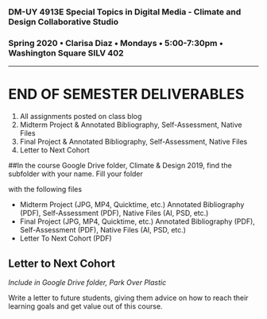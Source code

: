 ### DM-UY 4913E Special Topics in Digital Media - Climate and Design Collaborative Studio
### Spring 2020 • Clarisa Diaz • Mondays • 5:00-7:30pm • Washington Square SILV 402
---

# END OF SEMESTER DELIVERABLES

<ol>
<li>All assignments posted on class blog</li>
<li>Midterm Project & Annotated Bibliography, Self-Assessment, Native Files</li>
<li>Final Project & Annotated Bibliography, Self-Assessment, Native Files</li>
<li>Letter to Next Cohort</li>
</ol>
 
##In the course Google Drive folder, Climate & Design 2019, find the subfolder with your name. Fill your folder 

with the following files 
<ul>
<li>Midterm Project (JPG, MP4, Quicktime, etc.) Annotated Bibliography (PDF), Self-Assessment (PDF), Native Files (AI, PSD, etc.)</li>
<li>Final Project (JPG, MP4, Quicktime, etc.) Annotated Bibliography (PDF), Self-Assessment (PDF), Native Files (AI, PSD, etc.)</li>
<li>Letter To Next Cohort (PDF)</li>
</ul>

## Letter to Next Cohort
*Include in Google Drive folder, Park Over Plastic*

Write a letter to future students, giving them advice on how to reach their learning goals and get value out of this course.
